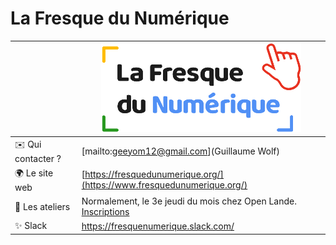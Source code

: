 # La Fresque du Numérique

|                                | ![logo](logo-FDN.png)    |
| ------------------------------ | --- |
| ✉️ Qui contacter ?             | [mailto:geeyom12@gmail.com](Guillaume Wolf) |
| 🌍 Le site web                 | [https://fresquedunumerique.org/](https://www.fresquedunumerique.org/)|
| 📆 Les ateliers                | Normalement, le 3e jeudi du mois chez Open Lande. [Inscriptions](https://www.billetweb.fr/loire-atlantique-44-atelier-fresque-du-numerique) |
| ✨ Slack                       | https://fresquenumerique.slack.com/|

